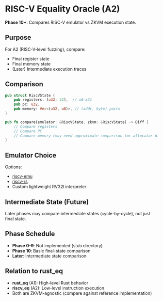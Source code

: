 # RISC-V Equality Oracle (A2)

**Phase 10+**: Compares RISC-V emulator vs ZKVM execution state.

## Purpose

For A2 (RISC-V-level fuzzing), compare:
- Final register state
- Final memory state
- (Later) Intermediate execution traces

## Comparison

```rust
pub struct RiscVState {
    pub registers: [u32; 32],  // x0-x31
    pub pc: u32,
    pub memory: Vec<(u32, u8)>, // (addr, byte) pairs
}

pub fn compare(emulator: &RiscVState, zkvm: &RiscVState) -> Diff {
    // Compare registers
    // Compare PC
    // Compare memory (may need approximate comparison for allocator differences)
}
```

## Emulator Choice

Options:
- [riscv-emu](https://github.com/gamozolabs/riscv-emu)
- [riscv-rs](https://github.com/takahirox/riscv-rust)
- Custom lightweight RV32I interpreter

## Intermediate State (Future)

Later phases may compare intermediate states (cycle-by-cycle), not just final state.

## Phase Schedule

- **Phase 0-9**: Not implemented (stub directory)
- **Phase 10**: Basic final-state comparison
- **Later**: Intermediate state comparison

## Relation to rust_eq

- **rust_eq** (A1): High-level Rust behavior
- **riscv_eq** (A2): Low-level instruction execution
- Both are ZKVM-agnostic (compare against reference implementation)

